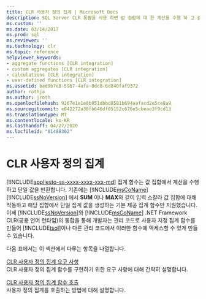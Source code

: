 ```yaml
---
title: CLR 사용자 정의 집계 | Microsoft Docs
description: SQL Server CLR 통합을 사용 하면 값 집합에 대 한 계산을 수행 하 고 값을 반환 하는 관리 코드로 사용자 지정 집계 함수를 만들 수 있습니다.
ms.custom: ''
ms.date: 03/14/2017
ms.prod: sql
ms.reviewer: ''
ms.technology: clr
ms.topic: reference
helpviewer_keywords:
- aggregate functions [CLR integration]
- custom aggregates [CLR integration]
- calculations [CLR integration]
- user-defined functions [CLR integration]
ms.assetid: bad9b7e8-5967-4afa-8dc8-6d840faf9372
author: rothja
ms.author: jroth
ms.openlocfilehash: 9267e1e1e0b051dbbd8581b694aafacd2e5ce8a9
ms.sourcegitcommit: e042272a38fb646df05152c676e5cbeae3f9cd13
ms.translationtype: MT
ms.contentlocale: ko-KR
ms.lasthandoff: 04/27/2020
ms.locfileid: "81488302"
---
```

# <a name="clr-user-defined-aggregates"></a>CLR 사용자 정의 집계
[!INCLUDE[appliesto-ss-xxxx-xxxx-xxx-md](../../includes/appliesto-ss-xxxx-xxxx-xxx-md.md)]
  집계 함수는 값 집합에서 계산을 수행하고 단일 값을 반환합니다. 기존에는 [!INCLUDE[msCoName](../../includes/msconame-md.md)] [!INCLUDE[ssNoVersion](../../includes/ssnoversion-md.md)] 에서 **SUM** 이나 **MAX**와 같이 입력 스칼라 값 집합에 대해 작동하고 해당 집합에서 단일 집계 값을 생성하는 기본 제공 집계 함수만 지원했습니다. 이제 [!INCLUDE[ssNoVersion](../../includes/ssnoversion-md.md)]와 [!INCLUDE[msCoName](../../includes/msconame-md.md)] .NET Framework CLR(공용 언어 런타임)의 통합을 통해 개발자는 관리 코드로 사용자 지정 집계 함수를 만들어 [!INCLUDE[tsql](../../includes/tsql-md.md)]이나 다른 관리 코드에서 이러한 함수에 액세스할 수 있게 만들 수 있습니다.  
  
 다음 표에서는 이 섹션에서 다루는 항목을 나열합니다.  
  
 [CLR 사용자 정의 집계 요구 사항](../../relational-databases/clr-integration-database-objects-user-defined-functions/clr-user-defined-aggregates-requirements.md)  
 CLR 사용자 정의 집계 함수를 구현하기 위한 요구 사항에 대해 간략히 설명합니다.  
  
 [CLR 사용자 정의 집계 함수 호출](../../relational-databases/clr-integration-database-objects-user-defined-functions/clr-user-defined-aggregate-invoking-functions.md)  
 사용자 정의 집계를 호출하는 방법에 대해 설명합니다.  
  
  
